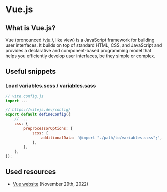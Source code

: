 [title]: <> (Technology - Vue.js)
[description]: <> (Web-framework)
[keywords]: <> (web, vue.js, html, css, js, sass, useful scripts, scripts, script collection)
# Vue.js
## What is Vue.js?
Vue (pronounced /vjuː/, like view) is a JavaScript framework for building user interfaces. It builds on top of standard HTML, CSS, and JavaScript and provides a declarative and component-based programming model that helps you efficiently develop user interfaces, be they simple or complex.
## Useful snippets
### Load variables.scss / variables.sass
```js
// vite.config.js
import ...

// https://vitejs.dev/config/
export default defineConfig({
    // ...
    css: {
        preprocessorOptions: {
            scss: {
                additionalData: '@import "./path/to/variables.scss";',
            },
        },
    },
});
```
## Used resources
- [Vue website](https://vuejs.org/guide/introduction.html#what-is-vue) (November 29th, 2022)